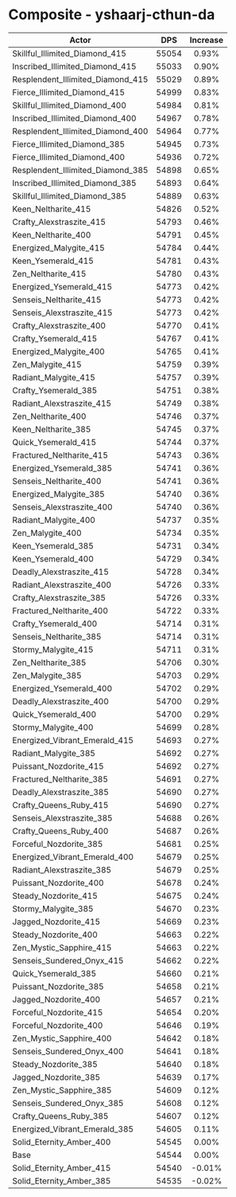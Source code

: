 # Composite - yshaarj-cthun-da
| Actor | DPS | Increase |
|---|:---:|:---:|
|Skillful_Illimited_Diamond_415|55054|0.93%|
|Inscribed_Illimited_Diamond_415|55033|0.90%|
|Resplendent_Illimited_Diamond_415|55029|0.89%|
|Fierce_Illimited_Diamond_415|54999|0.83%|
|Skillful_Illimited_Diamond_400|54984|0.81%|
|Inscribed_Illimited_Diamond_400|54967|0.78%|
|Resplendent_Illimited_Diamond_400|54964|0.77%|
|Fierce_Illimited_Diamond_385|54945|0.73%|
|Fierce_Illimited_Diamond_400|54936|0.72%|
|Resplendent_Illimited_Diamond_385|54898|0.65%|
|Inscribed_Illimited_Diamond_385|54893|0.64%|
|Skillful_Illimited_Diamond_385|54889|0.63%|
|Keen_Neltharite_415|54826|0.52%|
|Crafty_Alexstraszite_415|54793|0.46%|
|Keen_Neltharite_400|54791|0.45%|
|Energized_Malygite_415|54784|0.44%|
|Keen_Ysemerald_415|54781|0.43%|
|Zen_Neltharite_415|54780|0.43%|
|Energized_Ysemerald_415|54773|0.42%|
|Senseis_Neltharite_415|54773|0.42%|
|Senseis_Alexstraszite_415|54773|0.42%|
|Crafty_Alexstraszite_400|54770|0.41%|
|Crafty_Ysemerald_415|54767|0.41%|
|Energized_Malygite_400|54765|0.41%|
|Zen_Malygite_415|54759|0.39%|
|Radiant_Malygite_415|54757|0.39%|
|Crafty_Ysemerald_385|54751|0.38%|
|Radiant_Alexstraszite_415|54749|0.38%|
|Zen_Neltharite_400|54746|0.37%|
|Keen_Neltharite_385|54745|0.37%|
|Quick_Ysemerald_415|54744|0.37%|
|Fractured_Neltharite_415|54743|0.36%|
|Energized_Ysemerald_385|54741|0.36%|
|Senseis_Neltharite_400|54741|0.36%|
|Energized_Malygite_385|54740|0.36%|
|Senseis_Alexstraszite_400|54740|0.36%|
|Radiant_Malygite_400|54737|0.35%|
|Zen_Malygite_400|54734|0.35%|
|Keen_Ysemerald_385|54731|0.34%|
|Keen_Ysemerald_400|54729|0.34%|
|Deadly_Alexstraszite_415|54728|0.34%|
|Radiant_Alexstraszite_400|54726|0.33%|
|Crafty_Alexstraszite_385|54726|0.33%|
|Fractured_Neltharite_400|54722|0.33%|
|Crafty_Ysemerald_400|54714|0.31%|
|Senseis_Neltharite_385|54714|0.31%|
|Stormy_Malygite_415|54711|0.31%|
|Zen_Neltharite_385|54706|0.30%|
|Zen_Malygite_385|54703|0.29%|
|Energized_Ysemerald_400|54702|0.29%|
|Deadly_Alexstraszite_400|54700|0.29%|
|Quick_Ysemerald_400|54700|0.29%|
|Stormy_Malygite_400|54699|0.28%|
|Energized_Vibrant_Emerald_415|54693|0.27%|
|Radiant_Malygite_385|54692|0.27%|
|Puissant_Nozdorite_415|54692|0.27%|
|Fractured_Neltharite_385|54691|0.27%|
|Deadly_Alexstraszite_385|54690|0.27%|
|Crafty_Queens_Ruby_415|54690|0.27%|
|Senseis_Alexstraszite_385|54688|0.26%|
|Crafty_Queens_Ruby_400|54687|0.26%|
|Forceful_Nozdorite_385|54681|0.25%|
|Energized_Vibrant_Emerald_400|54679|0.25%|
|Radiant_Alexstraszite_385|54679|0.25%|
|Puissant_Nozdorite_400|54678|0.24%|
|Steady_Nozdorite_415|54675|0.24%|
|Stormy_Malygite_385|54670|0.23%|
|Jagged_Nozdorite_415|54669|0.23%|
|Steady_Nozdorite_400|54663|0.22%|
|Zen_Mystic_Sapphire_415|54663|0.22%|
|Senseis_Sundered_Onyx_415|54662|0.22%|
|Quick_Ysemerald_385|54660|0.21%|
|Puissant_Nozdorite_385|54658|0.21%|
|Jagged_Nozdorite_400|54657|0.21%|
|Forceful_Nozdorite_415|54654|0.20%|
|Forceful_Nozdorite_400|54646|0.19%|
|Zen_Mystic_Sapphire_400|54642|0.18%|
|Senseis_Sundered_Onyx_400|54641|0.18%|
|Steady_Nozdorite_385|54640|0.18%|
|Jagged_Nozdorite_385|54639|0.17%|
|Zen_Mystic_Sapphire_385|54609|0.12%|
|Senseis_Sundered_Onyx_385|54608|0.12%|
|Crafty_Queens_Ruby_385|54607|0.12%|
|Energized_Vibrant_Emerald_385|54605|0.11%|
|Solid_Eternity_Amber_400|54545|0.00%|
|Base|54544|0.00%|
|Solid_Eternity_Amber_415|54540|-0.01%|
|Solid_Eternity_Amber_385|54535|-0.02%|
